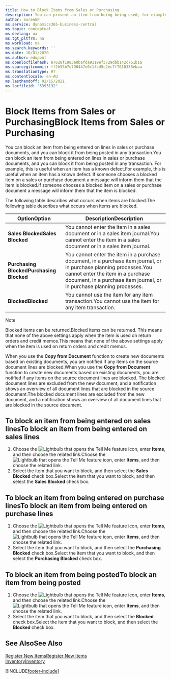 ```yaml
---
title: How to Block Items from Sales or Purchasing
description: You can prevent an item from being being used, for example, on sales or purchase documents.
author: SorenGP
ms.service: dynamics365-business-central
ms.topic: conceptual
ms.devlang: na
ms.tgt_pltfrm: na
ms.workload: na
ms.search.keywords: ''
ms.date: 10/01/2020
ms.author: edupont
ms.openlocfilehash: 87628f1983e0bafda9119ef3729dbb142c761b1a
ms.sourcegitcommit: ff2b55b7e790447e0c1fcd5c2ec7f7610338ebaa
ms.translationtype: HT
ms.contentlocale: en-AU
ms.lasthandoff: 02/15/2021
ms.locfileid: "5393132"
---
```

# <a name="block-items-from-sales-or-purchasing"></a><span data-ttu-id="e1987-103">Block Items from Sales or Purchasing</span><span class="sxs-lookup"><span data-stu-id="e1987-103">Block Items from Sales or Purchasing</span></span>
<span data-ttu-id="e1987-104">You can block an item from being entered on lines in sales or purchase documents, and you can block it from being posted in any transaction.</span><span class="sxs-lookup"><span data-stu-id="e1987-104">You can block an item from being entered on lines in sales or purchase documents, and you can block it from being posted in any transaction.</span></span> <span data-ttu-id="e1987-105">For example, this is useful when an item has a known defect.</span><span class="sxs-lookup"><span data-stu-id="e1987-105">For example, this is useful when an item has a known defect.</span></span> <span data-ttu-id="e1987-106">If someone chooses a blocked item on a sales or purchase document a message will inform them that the item is blocked.</span><span class="sxs-lookup"><span data-stu-id="e1987-106">If someone chooses a blocked item on a sales or purchase document a message will inform them that the item is blocked.</span></span>

<span data-ttu-id="e1987-107">The following table describes what occurs when items are blocked.</span><span class="sxs-lookup"><span data-stu-id="e1987-107">The following table describes what occurs when items are blocked.</span></span>  

|<span data-ttu-id="e1987-108">Option</span><span class="sxs-lookup"><span data-stu-id="e1987-108">Option</span></span>|<span data-ttu-id="e1987-109">Description</span><span class="sxs-lookup"><span data-stu-id="e1987-109">Description</span></span>|  
|--------------------|------------|  
|<span data-ttu-id="e1987-110">**Sales Blocked**</span><span class="sxs-lookup"><span data-stu-id="e1987-110">**Sales Blocked**</span></span>|<span data-ttu-id="e1987-111">You cannot enter the item in a sales document or in a sales item journal.</span><span class="sxs-lookup"><span data-stu-id="e1987-111">You cannot enter the item in a sales document or in a sales item journal.</span></span>|  
|<span data-ttu-id="e1987-112">**Purchasing Blocked**</span><span class="sxs-lookup"><span data-stu-id="e1987-112">**Purchasing Blocked**</span></span>|<span data-ttu-id="e1987-113">You cannot enter the item in a purchase document, in a purchase item journal, or in purchase planning processes.</span><span class="sxs-lookup"><span data-stu-id="e1987-113">You cannot enter the item in a purchase document, in a purchase item journal, or in purchase planning processes.</span></span>|  
|<span data-ttu-id="e1987-114">**Blocked**</span><span class="sxs-lookup"><span data-stu-id="e1987-114">**Blocked**</span></span>|<span data-ttu-id="e1987-115">You cannot use the item for any item transaction.</span><span class="sxs-lookup"><span data-stu-id="e1987-115">You cannot use the item for any item transaction.</span></span>|  

> [!NOTE]
> <span data-ttu-id="e1987-116">Blocked items can be returned.</span><span class="sxs-lookup"><span data-stu-id="e1987-116">Blocked items can be returned.</span></span> <span data-ttu-id="e1987-117">This means that none of the above settings apply when the item is used on return orders and credit memos.</span><span class="sxs-lookup"><span data-stu-id="e1987-117">This means that none of the above settings apply when the item is used on return orders and credit memos.</span></span>

<span data-ttu-id="e1987-118">When you use the **Copy from Document** function to create new documents based on existing documents, you are notified if any items on the source document lines are blocked.</span><span class="sxs-lookup"><span data-stu-id="e1987-118">When you use the **Copy from Document** function to create new documents based on existing documents, you are notified if any items on the source document lines are blocked.</span></span> <span data-ttu-id="e1987-119">The blocked document lines are excluded from the new document, and a notification shows an overview of all document lines that are blocked in the source document.</span><span class="sxs-lookup"><span data-stu-id="e1987-119">The blocked document lines are excluded from the new document, and a notification shows an overview of all document lines that are blocked in the source document.</span></span>

## <a name="to-block-an-item-from-being-entered-on-sales-lines"></a><span data-ttu-id="e1987-120">To block an item from being entered on sales lines</span><span class="sxs-lookup"><span data-stu-id="e1987-120">To block an item from being entered on sales lines</span></span>  
1.  <span data-ttu-id="e1987-121">Choose the ![Lightbulb that opens the Tell Me feature](media/ui-search/search_small.png "Tell me what you want to do") icon, enter **Items**, and then choose the related link.</span><span class="sxs-lookup"><span data-stu-id="e1987-121">Choose the ![Lightbulb that opens the Tell Me feature](media/ui-search/search_small.png "Tell me what you want to do") icon, enter **Items**, and then choose the related link.</span></span>  
2.  <span data-ttu-id="e1987-122">Select the item that you want to block, and then select the **Sales Blocked** check box.</span><span class="sxs-lookup"><span data-stu-id="e1987-122">Select the item that you want to block, and then select the **Sales Blocked** check box.</span></span>  

## <a name="to-block-an-item-from-being-entered-on-purchase-lines"></a><span data-ttu-id="e1987-123">To block an item from being entered on purchase lines</span><span class="sxs-lookup"><span data-stu-id="e1987-123">To block an item from being entered on purchase lines</span></span>  
1.  <span data-ttu-id="e1987-124">Choose the ![Lightbulb that opens the Tell Me feature](media/ui-search/search_small.png "Tell me what you want to do") icon, enter **Items**, and then choose the related link.</span><span class="sxs-lookup"><span data-stu-id="e1987-124">Choose the ![Lightbulb that opens the Tell Me feature](media/ui-search/search_small.png "Tell me what you want to do") icon, enter **Items**, and then choose the related link.</span></span>  
2.  <span data-ttu-id="e1987-125">Select the item that you want to block, and then select the **Purchasing Blocked** check box.</span><span class="sxs-lookup"><span data-stu-id="e1987-125">Select the item that you want to block, and then select the **Purchasing Blocked** check box.</span></span>  

## <a name="to-block-an-item-from-being-posted"></a><span data-ttu-id="e1987-126">To block an item from being posted</span><span class="sxs-lookup"><span data-stu-id="e1987-126">To block an item from being posted</span></span>
1. <span data-ttu-id="e1987-127">Choose the ![Lightbulb that opens the Tell Me feature](media/ui-search/search_small.png "Tell me what you want to do") icon, enter **Items**, and then choose the related link.</span><span class="sxs-lookup"><span data-stu-id="e1987-127">Choose the ![Lightbulb that opens the Tell Me feature](media/ui-search/search_small.png "Tell me what you want to do") icon, enter **Items**, and then choose the related link.</span></span>
2. <span data-ttu-id="e1987-128">Select the item that you want to block, and then select the **Blocked** check box.</span><span class="sxs-lookup"><span data-stu-id="e1987-128">Select the item that you want to block, and then select the **Blocked** check box.</span></span>

## <a name="see-also"></a><span data-ttu-id="e1987-129">See Also</span><span class="sxs-lookup"><span data-stu-id="e1987-129">See Also</span></span>  
[<span data-ttu-id="e1987-130">Register New Items</span><span class="sxs-lookup"><span data-stu-id="e1987-130">Register New Items</span></span>](inventory-how-register-new-items.md)  
[<span data-ttu-id="e1987-131">Inventory</span><span class="sxs-lookup"><span data-stu-id="e1987-131">Inventory</span></span>](inventory-manage-inventory.md)  


[!INCLUDE[footer-include](includes/footer-banner.md)]